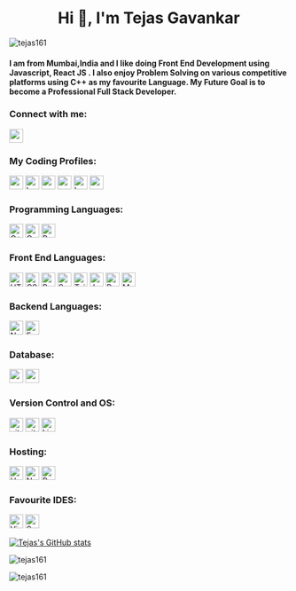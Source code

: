 
<h1 align="center">Hi 👋, I'm Tejas Gavankar</h1>

<p align="left"> <img src="https://komarev.com/ghpvc/?username=tejas161&label=Profile%20views&color=0e75b6&style=flat" alt="tejas161" /> </p>

<h4>I am from Mumbai,India and I like doing Front End Development using Javascript, React JS . I also enjoy Problem Solving on various competitive platforms using C++ as my favourite Language. My Future Goal is to become a Professional Full Stack Developer.</h4>


<h3 align="left">Connect with me:</h3>
<p align="left"> 
   <a href="https://linkedin.com/in/tejas-gavankar-305757195" target="_blank"
        ><img
            height="25"
            src="https://img.shields.io/badge/linkedin-%230077B5.svg?style=for-the-badge&logo=linkedin&logoColor=white"
              /></a>
 </p>
 
 
<h3 align="left">My Coding Profiles:</h3>
 <p>
<a  href="https://www.codechef.com/users/tejas_16" target="_blank"><img
            height="25"
            src="https://img.shields.io/badge/-CodeChef-5B4638?style=for-the-badge&logo=CodeChef&logoColor=white" alt="codechef"/></a> 
<a  href="https://www.hackerrank.com/tejasgawankar16" target="_blank"><img
            height="25"
            src="https://img.shields.io/badge/-Hackerrank-2EC866?style=for-the-badge&logo=HackerRank&logoColor=white"
             alt="hackerrank"
        /></a> 
<a  href="https://codeforces.com/profile/tejas_16" target="_blank"><img src="https://img.shields.io/badge/Codeforces-e8932b?style=for-the-badge&logo=Codeforces&logoColor=white" alt="codeforces" height="25" /></a> 
<a  href="https://www.leetcode.com/tejas1611" target="blank"><img
            height="25"
            src="https://img.shields.io/badge/-LeetCode-FFA116?style=for-the-badge&logo=LeetCode&logoColor=white"
        /></a> 
<a href="https://www.hackerearth.com/@tejas628" target="blank"><img src="https://img.shields.io/badge/HackerEarth-%232C3454.svg?&style=for-the-badge&logo=HackerEarth&logoColor=Blue" alt="hackerearth"  height="25"/></a> 
<a  href="https://auth.geeksforgeeks.org/user/tejasgawankar16" target="blank"><img src="https://img.shields.io/badge/GeeksforGeeks-298D46?style=for-the-badge&logo=geeksforgeeks&logoColor=white" alt="geeksforgeeks" height="25" /></a> 
</p>
<h3 align="left">Programming Languages:</h3>
<p align="left">
<img src="https://img.shields.io/badge/C%2B%2B-00599C?style=for-the-badge&logo=c%2B%2B&logoColor=white" alt="C++" height="25"/>
 <img src="https://img.shields.io/badge/C-00599C?style=for-the-badge&logo=c&logoColor=white" alt="C" height="25"/>
 <img src="https://img.shields.io/badge/Python-FFD43B?style=for-the-badge&logo=python&logoColor=blue" alt="Python" height="25"/>
  </p>
  
<h3 align="left">Front End Languages:</h3>
<p align="left">
 <img src="https://img.shields.io/badge/HTML5-E34F26?style=for-the-badge&logo=html5&logoColor=white" alt="HTML" height="25"/>
  <img src="https://img.shields.io/badge/CSS3-1572B6?style=for-the-badge&logo=css3&logoColor=white" alt="CSS" height="25"/>
  <img src="https://img.shields.io/badge/Bootstrap-563D7C?style=for-the-badge&logo=bootstrap&logoColor=white" alt="Bootstrap" height="25"/>
  <img src="https://img.shields.io/badge/Sass-CC6699?style=for-the-badge&logo=sass&logoColor=white" alt="Sass" height="25"/>
  <img src="https://img.shields.io/badge/Tailwind_CSS-38B2AC?style=for-the-badge&logo=tailwind-css&logoColor=white" alt="Tailwind Css" height="25"/>
  <img src="https://img.shields.io/badge/JavaScript-323330?style=for-the-badge&logo=javascript&logoColor=F7DF1E" alt="Javascript" height="25"/>
  <img src="https://img.shields.io/badge/React-20232A?style=for-the-badge&logo=react&logoColor=61DAFB" alt="React JS" height="25"/>
  <img src="https://img.shields.io/badge/Material%20UI-007FFF?style=for-the-badge&logo=mui&logoColor=white" alt="Material UI" height="25"/>
 
 
 
  </p>

<h3 align="left">Backend Languages:</h3>
<p align="left">
 <img src="https://img.shields.io/badge/Node.js-339933?style=for-the-badge&logo=nodedotjs&logoColor=white" alt="NodeJS" height="25"/>
 <img src="https://img.shields.io/badge/Express.js-000000?style=for-the-badge&logo=express&logoColor=white" alt="ExpressJS" height="25"/>
  </p>



<h3 align="left">Database:</h3>
<p align="left">
   <img src="https://img.shields.io/badge/MongoDB-4EA94B?style=for-the-badge&logo=mongodb&logoColor=white" alt="mongodb" height="25"/>
    <img src="https://img.shields.io/badge/MySQL-005C84?style=for-the-badge&logo=mysql&logoColor=white" alt="mySQL server" height="25"/>
   
</p>



<h3 align="left">Version Control and OS:</h3>
<p align="left">
 
 <img src="https://img.shields.io/badge/git-%23F05033.svg?style=for-the-badge&logo=git&logoColor=white" alt="git" height="25"/>
  <img src="https://img.shields.io/badge/github-%23121011.svg?style=for-the-badge&logo=github&logoColor=white" alt="github" height="25"/>
  <img src="https://img.shields.io/badge/Linux-FCC624?style=for-the-badge&logo=linux&logoColor=black" alt="Linux" height="25"/>
  
  </p>
  
  
<h3 align="left">Hosting:</h3>
<p align="left">
 
 <img src="https://img.shields.io/badge/Heroku-430098?style=for-the-badge&logo=heroku&logoColor=white" alt="Heroku" height="25"/>
  <img src="https://img.shields.io/badge/Netlify-00C7B7?style=for-the-badge&logo=netlify&logoColor=white" alt="Netlify" height="25"/>
  <img src="https://img.shields.io/badge/Render-46E3B7?style=for-the-badge&logo=render&logoColor=white" alt="Render" height="25"/>
  
  </p>
    
<h3 align="left">Favourite IDES:</h3>
<p align="left">
 
 <img src="https://img.shields.io/badge/Visual_Studio_Code-0078D4?style=for-the-badge&logo=visual%20studio%20code&logoColor=white" alt="Visual Studio Code" height="25"/>
  <img src="https://img.shields.io/badge/sublime_text-%23575757.svg?&style=for-the-badge&logo=sublime-text&logoColor=important" alt="Sublime Text" height="25"/>

  
  </p>
 

[![Tejas's GitHub stats](https://github-readme-stats.vercel.app/api?username=tejas161&count_private=true&show_icons=true)](https://profile-summary-for-github.com/user/tejas161)

<p><img align="center" src="https://github-readme-stats.vercel.app/api/top-langs?username=tejas161&show_icons=true&locale=en&layout=compact" alt="tejas161" /></p>

<p><img align="center" src="https://github-readme-streak-stats.herokuapp.com/?user=tejas161&" alt="tejas161" /></p>

